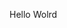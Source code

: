 Hello Wolrd













































































































































































































































































































































































































































































































































































































































































































































































































































































































































































































































































































































































































































































































































































































































































































